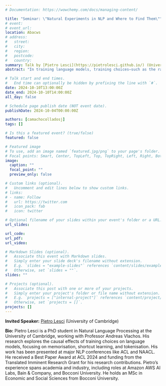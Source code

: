 ```yaml
---
# Documentation: https://wowchemy.com/docs/managing-content/

title: "Seminar: \"Natural Experiments in NLP and Where to Find Them\""
# event:
# event_url:
location: Abacws
# address:
#   street:
#   city:
#   region:
#   postcode:
#   country:
summary: Talk by [Pietro Lesci](https://pietrolesci.github.io/) (University of Cambridge)
abstract: "In training language models, training choices—such as the random seed for data ordering or the token vocabulary size—significantly influence model behaviour. Answering counterfactual questions like \"How would the model perform if this instance were excluded from training?\" is computationally expensive, as it requires re-training the model. Once these training configurations are set, they become fixed, creating a \"natural experiment\" where modifying the experimental conditions incurs high computational costs. Using econometric techniques to estimate causal effects from observational studies enables us to analyse the impact of these choices without requiring full experimental control or repeated model training. In this talk, I will present our paper, *Causal Estimation of Memorisation Profiles* (Best Paper Award at ACL 2024), which introduces a novel method based on the difference-in-differences technique from econometrics to estimate memorisation without requiring model re-training. I will also discuss preliminary results from ongoing work that applies the regression discontinuity design to estimate the causal effect of selecting a specific vocabulary size."

# Talk start and end times.
#   End time can optionally be hidden by prefixing the line with `#`.
date: 2024-10-10T13:00:00Z
date_end: 2024-10-10T14:00:00Z
all_day: false

# Schedule page publish date (NOT event date).
publishDate: 2024-10-04T00:00:00Z

authors: [camachocolladosj]
tags: []

# Is this a featured event? (true/false)
featured: false

# Featured image
# To use, add an image named `featured.jpg/png` to your page's folder. 
# Focal points: Smart, Center, TopLeft, Top, TopRight, Left, Right, BottomLeft, Bottom, BottomRight.
image:
  caption: ""
  focal_point: ""
  preview_only: false

# Custom links (optional).
#   Uncomment and edit lines below to show custom links.
# links:
# - name: Follow
#   url: https://twitter.com
#   icon_pack: fab
#   icon: twitter

# Optional filename of your slides within your event's folder or a URL.
url_slides:

url_code:
url_pdf:
url_video:

# Markdown Slides (optional).
#   Associate this event with Markdown slides.
#   Simply enter your slide deck's filename without extension.
#   E.g. `slides = "example-slides"` references `content/slides/example-slides.md`.
#   Otherwise, set `slides = ""`.
slides: ""

# Projects (optional).
#   Associate this post with one or more of your projects.
#   Simply enter your project's folder or file name without extension.
#   E.g. `projects = ["internal-project"]` references `content/project/deep-learning/index.md`.
#   Otherwise, set `projects = []`.
projects: []
---
```


**Invited Speaker:** [Pietro Lesci](https://pietrolesci.github.io/) (University of Cambridge)

**Bio:**
Pietro Lesci is a PhD student in Natural Language Processing at the University of Cambridge, working with Professor Andreas Vlachos. His research explores the causal effects of training choices on language models, focusing on memorisation, shortcut learning, and tokenisation. His work has been presented at major NLP conferences like ACL and NAACL. He received a Best Paper Award at ACL 2024 and funding from the Translated Imminent Research Grant for his research contributions. Pietro’s experience spans academia and industry, including roles at Amazon AWS AI Labs, Bain & Company, and Bocconi University. He holds an MSc in Economic and Social Sciences from Bocconi University.
